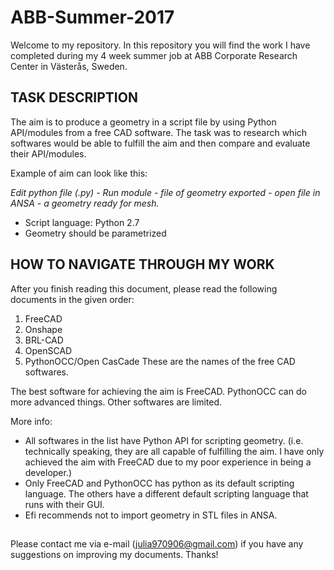 # ABB-Summer-2017
Welcome to my repository. In this repository you will find the work I have completed during my 4 week summer job at ABB Corporate Research Center in Västerås, Sweden. 

## TASK DESCRIPTION
The aim is to produce a geometry in a script file by using Python API/modules from a free CAD software. The task was to research which softwares would be able to fulfill the aim and then compare and evaluate their API/modules.

Example of aim can look like this:

_Edit python file (.py) - Run module - file of geometry exported - open file in ANSA - a geometry ready for mesh._
- Script language: Python 2.7
- Geometry should be parametrized

## HOW TO NAVIGATE THROUGH MY WORK
After you finish reading this document, please read the following documents in the given order:
1. FreeCAD
2. Onshape
3. BRL-CAD
4. OpenSCAD
5. PythonOCC/Open CasCade
These are the names of the free CAD softwares.

The best software for achieving the aim is FreeCAD. PythonOCC can do more advanced things. Other softwares are limited.

More info:
- All softwares in the list have Python API for scripting geometry. (i.e. technically speaking, they are all capable of fulfilling the aim. I have only achieved the aim with FreeCAD due to my poor experience in being a developer.)
- Only FreeCAD and PythonOCC has python as its default scripting language. The others have a different default scripting language that runs with their GUI.
- Efi recommends not to import geometry in STL files in ANSA. 

##
Please contact me via e-mail (julia970906@gmail.com) if you have any suggestions on improving my documents. Thanks!
